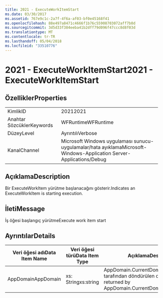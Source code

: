 ```yaml
---
title: 2021 - ExecuteWorkItemStart
ms.date: 03/30/2017
ms.assetid: 767e9c1c-2a7f-4f6a-af03-bf0e45168f41
ms.openlocfilehash: 88e497a8471c4666f1b76c55908703072aff7b0d
ms.sourcegitcommit: 3d5d33f384eeba41b2dff79d096f47ccc8d8f03d
ms.translationtype: MT
ms.contentlocale: tr-TR
ms.lasthandoff: 05/04/2018
ms.locfileid: "33510776"
---
```

# <a name="2021---executeworkitemstart"></a><span data-ttu-id="55958-102">2021 - ExecuteWorkItemStart</span><span class="sxs-lookup"><span data-stu-id="55958-102">2021 - ExecuteWorkItemStart</span></span>
## <a name="properties"></a><span data-ttu-id="55958-103">Özellikler</span><span class="sxs-lookup"><span data-stu-id="55958-103">Properties</span></span>  
  
|||  
|-|-|  
|<span data-ttu-id="55958-104">Kimlik</span><span class="sxs-lookup"><span data-stu-id="55958-104">ID</span></span>|<span data-ttu-id="55958-105">2021</span><span class="sxs-lookup"><span data-stu-id="55958-105">2021</span></span>|  
|<span data-ttu-id="55958-106">Anahtar Sözcükler</span><span class="sxs-lookup"><span data-stu-id="55958-106">Keywords</span></span>|<span data-ttu-id="55958-107">WFRuntime</span><span class="sxs-lookup"><span data-stu-id="55958-107">WFRuntime</span></span>|  
|<span data-ttu-id="55958-108">Düzey</span><span class="sxs-lookup"><span data-stu-id="55958-108">Level</span></span>|<span data-ttu-id="55958-109">Ayrıntılı</span><span class="sxs-lookup"><span data-stu-id="55958-109">Verbose</span></span>|  
|<span data-ttu-id="55958-110">Kanal</span><span class="sxs-lookup"><span data-stu-id="55958-110">Channel</span></span>|<span data-ttu-id="55958-111">Microsoft Windows uygulaması sunucu-uygulamalar/hata ayıklama</span><span class="sxs-lookup"><span data-stu-id="55958-111">Microsoft-Windows-Application Server-Applications/Debug</span></span>|  
  
## <a name="description"></a><span data-ttu-id="55958-112">Açıklama</span><span class="sxs-lookup"><span data-stu-id="55958-112">Description</span></span>  
 <span data-ttu-id="55958-113">Bir ExecuteWorkItem yürütme başlanacağını gösterir.</span><span class="sxs-lookup"><span data-stu-id="55958-113">Indicates an ExecuteWorkItem is starting execution.</span></span>  
  
## <a name="message"></a><span data-ttu-id="55958-114">İleti</span><span class="sxs-lookup"><span data-stu-id="55958-114">Message</span></span>  
 <span data-ttu-id="55958-115">İş öğesi başlangıç yürütme</span><span class="sxs-lookup"><span data-stu-id="55958-115">Execute work item start</span></span>  
  
## <a name="details"></a><span data-ttu-id="55958-116">Ayrıntılar</span><span class="sxs-lookup"><span data-stu-id="55958-116">Details</span></span>  
  
|<span data-ttu-id="55958-117">Veri öğesi adı</span><span class="sxs-lookup"><span data-stu-id="55958-117">Data Item Name</span></span>|<span data-ttu-id="55958-118">Veri öğesi türü</span><span class="sxs-lookup"><span data-stu-id="55958-118">Data Item Type</span></span>|<span data-ttu-id="55958-119">Açıklama</span><span class="sxs-lookup"><span data-stu-id="55958-119">Description</span></span>|  
|--------------------|--------------------|-----------------|  
|<span data-ttu-id="55958-120">AppDomain</span><span class="sxs-lookup"><span data-stu-id="55958-120">AppDomain</span></span>|<span data-ttu-id="55958-121">xs: String</span><span class="sxs-lookup"><span data-stu-id="55958-121">xs:string</span></span>|<span data-ttu-id="55958-122">AppDomain.CurrentDomain.FriendlyName tarafından döndürülen dize.</span><span class="sxs-lookup"><span data-stu-id="55958-122">The string returned by AppDomain.CurrentDomain.FriendlyName.</span></span>|

